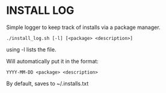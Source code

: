 # INSTALL LOG
Simple logger to keep track of installs via a package manager. 

```
./install_log.sh [-l] [<package> <description>]
```

using -l lists the file.

Will automatically put it in the format:
```
YYYY-MM-DD <package> <description>
```

By default, saves to ~/.installs.txt 
